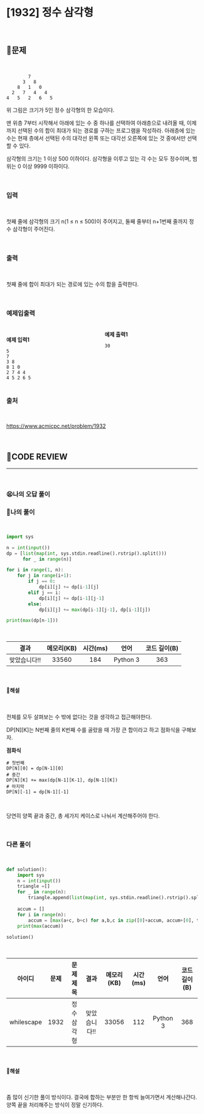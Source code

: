 # [1932] 정수 삼각형

<br/>

## **📝문제**

<br/>

```
        7
      3   8
    8   1   0
  2   7   4   4
4   5   2   6   5
```

위 그림은 크기가 5인 정수 삼각형의 한 모습이다.

맨 위층 7부터 시작해서 아래에 있는 수 중 하나를 선택하여 아래층으로 내려올 때, 이제까지 선택된 수의 합이 최대가 되는 경로를 구하는 프로그램을 작성하라. 아래층에 있는 수는 현재 층에서 선택된 수의 대각선 왼쪽 또는 대각선 오른쪽에 있는 것 중에서만 선택할 수 있다.

삼각형의 크기는 1 이상 500 이하이다. 삼각형을 이루고 있는 각 수는 모두 정수이며, 범위는 0 이상 9999 이하이다.

<br/>

### **입력**

<br/>

첫째 줄에 삼각형의 크기 n(1 ≤ n ≤ 500)이 주어지고, 둘째 줄부터 n+1번째 줄까지 정수 삼각형이 주어진다.

<br/>

### **출력**

<br/>

첫째 줄에 합이 최대가 되는 경로에 있는 수의 합을 출력한다.

<br/>

### **예제입출력**

<br/>

<div style="column-count:2; ">
  <div>

**예제 입력1**

```
5
7
3 8
8 1 0
2 7 4 4
4 5 2 6 5
```

  </div>
  <div>

**예제 출력1**

```
30
```

  </div>
</div>

<br/>

### **출처**

<br/>

https://www.acmicpc.net/problem/1932

<br/>

## **🧐CODE REVIEW**
***

<br/>

### **😫나의 오답 풀이**
### **🧾나의 풀이**

<br/>

```python
import sys

n = int(input())
dp = [list(map(int, sys.stdin.readline().rstrip().split()))
      for _ in range(n)]

for i in range(1, n):
    for j in range(i+1):
        if j == 0:
            dp[i][j] += dp[i-1][j]
        elif j == i:
            dp[i][j] += dp[i-1][j-1]
        else:
            dp[i][j] += max(dp[i-1][j-1], dp[i-1][j])

print(max(dp[n-1]))
```

<br/>

결과	| 메모리(KB) |	시간(ms) |	언어 |	코드 길이(B)
:----:|:-----:|:-----:|:-----:|:--------:
맞았습니다!! |	33560 |	184 |	Python 3 | 363

<br/>

#### **📝해설**

<br/>

전체를 모두 살펴보는 수 밖에 없다는 것을 생각하고 접근해야한다.

DP[N][K]는 N번째 줄의 K번째 수를 골랐을 때 가장 큰 합이라고 하고 점화식을 구해보자.

**점화식**
```
# 첫번째
DP[N][0] = dp[N-1][0]
# 중간
DP[N][K] += max(dp[N-1][K-1], dp[N-1][K])
# 마지막
DP[N][-1] = dp[N-1][-1]
```

<br/>

당연히 양쪽 끝과 중간, 총 세가지 케이스로 나눠서 계산해주어야 한다.

<br/>

### **다른 풀이**

<br/>

```python
def solution():
    import sys
    n = int(input())
    triangle =[]
    for _ in range(n):
        triangle.append(list(map(int, sys.stdin.readline().rstrip().split())))
                   
    accum = []
    for i in range(n):
        accum = [max(a+c, b+c) for a,b,c in zip([0]+accum, accum+[0], triangle[i])]
    print(max(accum))
    
solution()
```

<br/>

아이디 |	문제	| 문제 제목 |	결과	| 메모리(KB) |	시간(ms) |	언어 |	코드 길이(B) 
:-----:|:-----:|:---------:|:-----:|:-----:|:-----:|:----:|:--------:
whilescape |	1932 |	정수 삼각형 |	맞았습니다!! |	33056 |	112 |	Python 3 |	368

<br/>

#### **📝해설**

<br/>

좀 많이 신기한 풀이 방식이다. 결국에 합하는 부분만 한 항씩 늘여가면서 계산해나간다. 양쪽 끝을 처리해주는 방식이 정말 신기하다.

<br/>
